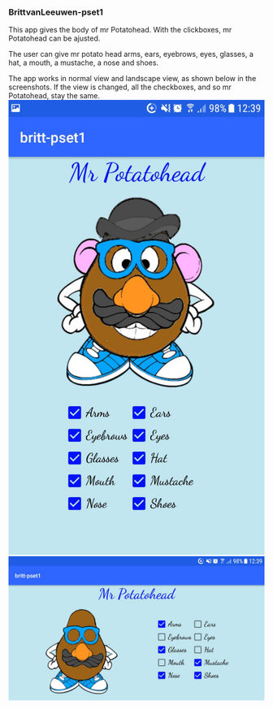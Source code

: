 ### BrittvanLeeuwen-pset1

This app gives the body of mr Potatohead. With the clickboxes, mr Potatohead can be ajusted.

The user can give mr potato head arms, ears, eyebrows, eyes, glasses, a hat, a mouth, a mustache, a nose and shoes.

The app works in normal view and landscape view, as shown below in the screenshots.
If the view is changed, all the checkboxes, and so mr Potatohead, stay the same.
![alt text](doc/potatohead_screenshot.jpg)
![alt text](doc/potatohead_screenshot_land.jpg)
